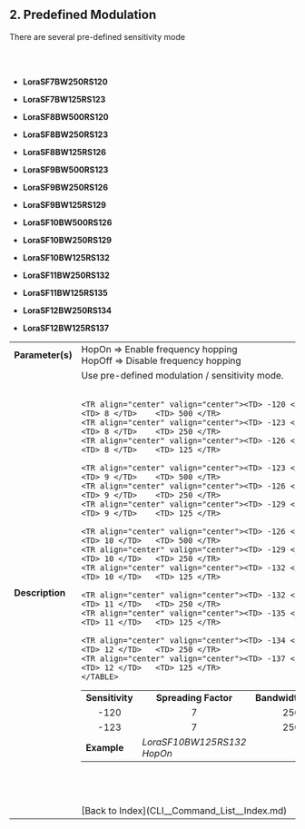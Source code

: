 <H2> 2. Predefined Modulation </H2>
There are several pre-defined sensitivity mode

<BR><BR>

- <B>LoraSF7BW250RS120</B>
- <B>LoraSF7BW125RS123</B>

- <B>LoraSF8BW500RS120</B>
- <B>LoraSF8BW250RS123</B>
- <B>LoraSF8BW125RS126</B>

- <B>LoraSF9BW500RS123</B>
- <B>LoraSF9BW250RS126</B>
- <B>LoraSF9BW125RS129</B>

- <B>LoraSF10BW500RS126</B>
- <B>LoraSF10BW250RS129</B>
- <B>LoraSF10BW125RS132</B>

- <B>LoraSF11BW250RS132</B>
- <B>LoraSF11BW125RS135</B>

- <B>LoraSF12BW250RS134</B>
- <B>LoraSF12BW125RS137</B>


<TABLE>
<TR align="Left" valign="center">
	<TD><B>Parameter(s)</B></TD>
	<TD>
		HopOn     => Enable frequency hopping<BR>
		HopOff    => Disable frequency hopping<BR>
	</TD>
</TR>
<TR align="Left" valign="center"><TD><B>Description</B></TD>
<TD>
	Use pre-defined modulation / sensitivity mode.<BR><BR>
	<TABLE>
	<TR align="center" valign="center">
		<TD><B> Sensitivity </B></TD>
		<TD><B> Spreading Factor </B></TD>
		<TD><B> Bandwidth(kHz) </B></TD>
	</TR>
	<TR align="center" valign="center"><TD> -120 </TD>	<TD> 7 </TD>	<TD> 250 </TR>
	<TR align="center" valign="center"><TD> -123 </TD>	<TD> 7 </TD>	<TD> 250 </TR>

	<TR align="center" valign="center"><TD> -120 </TD>	<TD> 8 </TD>	<TD> 500 </TR>
	<TR align="center" valign="center"><TD> -123 </TD>	<TD> 8 </TD>	<TD> 250 </TR>
	<TR align="center" valign="center"><TD> -126 </TD>	<TD> 8 </TD>	<TD> 125 </TR>

	<TR align="center" valign="center"><TD> -123 </TD>	<TD> 9 </TD>	<TD> 500 </TR>
	<TR align="center" valign="center"><TD> -126 </TD>	<TD> 9 </TD>	<TD> 250 </TR>
	<TR align="center" valign="center"><TD> -129 </TD>	<TD> 9 </TD>	<TD> 125 </TR>

	<TR align="center" valign="center"><TD> -126 </TD>	<TD> 10 </TD>	<TD> 500 </TR>
	<TR align="center" valign="center"><TD> -129 </TD>	<TD> 10 </TD>	<TD> 250 </TR>
	<TR align="center" valign="center"><TD> -132 </TD>	<TD> 10 </TD>	<TD> 125 </TR>

	<TR align="center" valign="center"><TD> -132 </TD>	<TD> 11 </TD>	<TD> 250 </TR>
	<TR align="center" valign="center"><TD> -135 </TD>	<TD> 11 </TD>	<TD> 125 </TR>

	<TR align="center" valign="center"><TD> -134 </TD>	<TD> 12 </TD>	<TD> 250 </TR>
	<TR align="center" valign="center"><TD> -137 </TD>	<TD> 12 </TD>	<TD> 125 </TR>
	</TABLE>
	
</TD>
</TR>
<TR align="Left" valign="center"><TD><B>Example</B></TD>		<TD><I>LoraSF10BW125RS132    HopOn</I></TD></TR>
</TABLE>
<BR>

<BR>
<BR>
[Back to Index](CLI__Command_List__Index.md)
